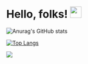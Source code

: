 # Hello, folks! <img src="https://raw.githubusercontent.com/MartinHeinz/MartinHeinz/master/wave.gif" width="30px"> 

![Anurag's GitHub stats](https://github-readme-stats.vercel.app/api?username=oceanseemona&show_icons=true)

[![Top Langs](https://github-readme-stats.vercel.app/api/top-langs/?username=oceanseemona&layout=compact)](https://github.com/anuraghazra/github-readme-stats)


![](https://komarev.com/ghpvc/?username=oceanseemona&color=blue)
